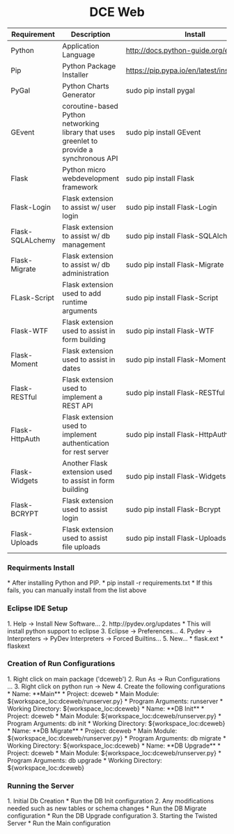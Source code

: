 <h1 style="text-align: center">DCE Web</h1>


| Requirement | Description | Install  |
| ------------| ------------| ------------ | 
| Python      | Application Language | http://docs.python-guide.org/en/latest/ |  
| Pip         | Python Package Installer | https://pip.pypa.io/en/latest/installing.html |
| PyGal	      | Python Charts Generator | sudo pip install pygal |
| GEvent             | coroutine-based Python networking library that uses greenlet to provide a synchronous API | sudo pip install GEvent |
| Flask	      | Python micro webdevelopment framework | sudo pip install Flask |
| Flask-Login	      | Flask extension to assist w/ user login | sudo pip install Flask-Login |
| Flask-SQLALchemy	      | Flask extension to assist w/ db management | sudo pip install Flask-SQLAlchemy |
| Flask-Migrate	      | Flask extension to assist w/ db administration | sudo pip install Flask-Migrate |
| FLask-Script        | Flask extension used to add runtime arguments | sudo pip install Flask-Script |
| Flask-WTF           | Flask extension used to assist in form building | sudo pip install Flask-WTF |
| Flask-Moment           | Flask extension used to assist in dates | sudo pip install Flask-Moment |
| Flask-RESTful           | Flask extension used to implement a REST API | sudo pip install Flask-RESTful |
| Flask-HttpAuth           | Flask extension used to implement authentication for rest server | sudo pip install Flask-HttpAuth |
| Flask-Widgets           | Another Flask extension used to assist in form building | sudo pip install Flask-Widgets |
| Flask-BCRYPT           | Flask extension used to assist login | sudo pip install Flask-Bcrypt |
| Flask-Uploads           | Flask extension used to assist file uploads | sudo pip install Flask-Uploads |
  

<h3>Requirments Install</h3>
* After installing Python and PIP.
	 * pip install -r requirements.txt
	 * If this fails, you can manually install from the list above
	 
<h3>Eclipse IDE Setup</h3>
1. Help -> Install New Software...
2. http://pydev.org/updates
     * This will install python support to eclipse
3. Eclipse -> Preferences...
4. Pydev -> Interpreters -> PyDev Interpreters -> Forced Builtins...
5. New...
     * flask.ext
     * flaskext

<h3>Creation of Run Configurations</h3>
1. Right click on main package ('dceweb')
2. Run As -> Run Configurations ...
3. Right click on python run -> New
4. Create the following configurations
	* Name: **Main**
      * Project: dceweb
      * Main Module: ${workspace_loc:dceweb/runserver.py}
      * Program Arguments: runserver
      * Working Directory: ${workspace_loc:dceweb}
    * Name: **DB Init**
      * Project: dceweb
      * Main Module: ${workspace_loc:dceweb/runserver.py}
      * Program Arguments: db init
      * Working Directory: ${workspace_loc:dceweb}
    * Name: **DB Migrate**
      * Project: dceweb
      * Main Module: ${workspace_loc:dceweb/runserver.py}
      * Program Arguments: db migrate
      * Working Directory: ${workspace_loc:dceweb}
    * Name: **DB Upgrade**
      * Project: dceweb
      * Main Module: ${workspace_loc:dceweb/runserver.py}
      * Program Arguments: db upgrade
      * Working Directory: ${workspace_loc:dceweb}
  
<h3>Running the Server</h3>
1. Initial Db Creation
	* Run the DB Init configuration
2. Any modifications needed such as new tables or schema changes
    *  Run the DB Migrate configuration
    *  Run the DB Upgrade configuration
3. Starting the Twisted Server
    * Run the Main configuration
        
    
